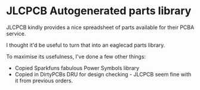JLCPCB Autogenerated parts library
==================================

JLCPCB kindly provides a nice spreadsheet of parts available for their PCBA service.

I thought it'd be useful to turn that into an eaglecad parts library.

To maximise its usefulness, I've done a few other things:

 * Copied Sparkfuns fabulous Power Symbols library
 * Copied in DirtyPCBs DRU for design checking - JLCPCB seem fine with it from previous orders.